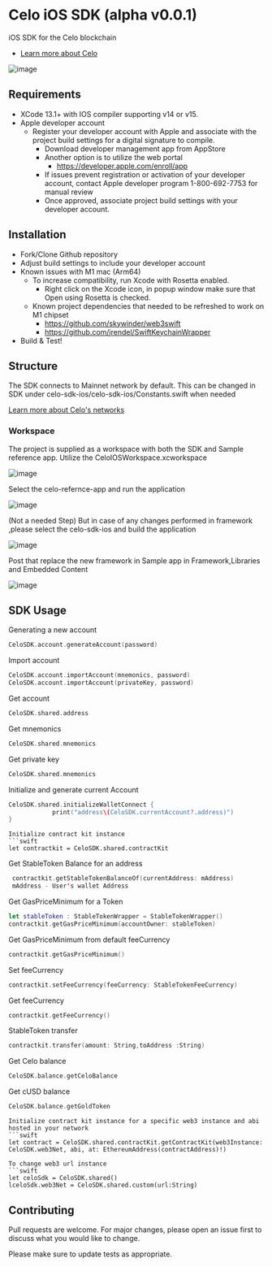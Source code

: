 # Celo iOS SDK (alpha v0.0.1)

iOS SDK for the Celo blockchain

- [Learn more about Celo](https://docs.celo.org/)

![image](https://user-images.githubusercontent.com/22989626/159862411-e25f173c-248d-49f6-b7f3-c05afc199362.png)

## Requirements

- XCode 13.1+ with IOS compiler supporting v14 or v15.
- Apple developer account
  - Register your developer account with Apple and associate with the project build settings for a digital signature to compile.
    - Download developer management app from AppStore
    - Another option is to utilize the web portal
      - https://developer.apple.com/enroll/app
     - If issues prevent registration or activation of your developer account, contact Apple developer program 1-800-692-7753 for manual review
    - Once approved, associate project build settings with your developer account.

## Installation

- Fork/Clone Github repository
- Adjust build settings to include your developer account
- Known issues with M1 mac (Arm64)
  - To increase compatibility, run Xcode with Rosetta enabled. 
    - Right click on the Xcode icon, in popup window make sure that Open using Rosetta is checked.
  - Known project dependencies that needed to be refreshed to work on M1 chipset
    - https://github.com/skywinder/web3swift
    - https://github.com/jrendel/SwiftKeychainWrapper 
- Build & Test!

## Structure
The SDK connects to Mainnet network by default. This can be changed in SDK under celo-sdk-ios/celo-sdk-ios/Constants.swift when needed


[Learn more about Celo's networks](https://docs.celo.org/getting-started/choosing-a-network)

### Workspace
The project is supplied as a workspace with both the SDK and Sample reference app. Utilize the CeloIOSWorkspace.xcworkspace

![image](https://user-images.githubusercontent.com/22989626/144111104-666babae-6239-4dc2-8cf3-771741d4b526.png)

Select the celo-refernce-app and run the application

![image](https://user-images.githubusercontent.com/22989626/144111328-6f4409ca-7d64-494a-9a78-0e2634cbd260.png)

(Not a needed Step) But in case of any changes performed in framework ,please select the celo-sdk-ios and build the application

![image](https://user-images.githubusercontent.com/22989626/144112368-637a9cc8-69da-4a9c-b0cd-7938c703e674.png)

Post that replace the new framework in Sample app in Framework,Libraries and Embedded Content

![image](https://user-images.githubusercontent.com/22989626/144112520-8a50d183-45de-4e65-845a-171257b65aad.png)


## SDK Usage

Generating a new account
```swift
CeloSDK.account.generateAccount(password)
```

Import account
```swift
CeloSDK.account.importAccount(mnemonics, password)
CeloSDK.account.importAccount(privateKey, password)
```
Get account
```swift
CeloSDK.shared.address
```

Get mnemonics
```swift
CeloSDK.shared.mnemonics
```

Get private key
```swift
CeloSDK.shared.mnemonics
```

Initialize and generate current Account
```swift
CeloSDK.shared.initializeWalletConnect {
            print("address\(CeloSDK.currentAccount?.address)")
}
```

```
Initialize contract kit instance
```swift
let contractkit = CeloSDK.shared.contractKit
```

Get StableToken Balance for an address
```swift
 contractkit.getStableTokenBalanceOf(currentAddress: mAddress)
 mAddress - User's wallet Address
```
Get GasPriceMinimum for a Token 
```swift
let stableToken : StableTokenWrapper = StableTokenWrapper()
contractkit.getGasPriceMinimum(accountOwner: stableToken)
```
Get GasPriceMinimum from default feeCurrency
```swift
contractkit.getGasPriceMinimum()
```
Set feeCurrency
```swift
contractkit.setFeeCurrency(feeCurrency: StableTokenFeeCurrency)
```
Get feeCurrency
```swift
contractkit.getFeeCurrency()
```
StableToken transfer
```swift
contractkit.transfer(amount: String,toAddress :String)
```
Get Celo balance
```swift
CeloSDK.balance.getCeloBalance
```

Get cUSD balance
```swift
CeloSDK.balance.getGoldToken
```
```
Initialize contract kit instance for a specific web3 instance and abi hosted in your network
```swift
let contract = CeloSDK.shared.contractKit.getContractKit(web3Instance: CeloSDK.web3Net, abi, at: EthereumAddress(contractAddress)!)
```

```
To change web3 url instance
```swift
let celoSdk = CeloSDK.shared()
lceloSdk.web3Net = CeloSDK.shared.custom(url:String)
```

## Contributing
Pull requests are welcome. For major changes, please open an issue first to discuss what you would like to change.

Please make sure to update tests as appropriate.
